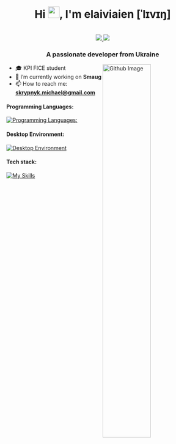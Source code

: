 <h1 align="center">Hi <img src="https://raw.githubusercontent.com/iampavangandhi/iampavangandhi/master/gifs/Hi.gif" width="30px">, I'm elaiviaien [ˈlɪvɪŋ]</h1>
 <p align="center"><br/>
   <a href="https://twitter.com/elaiviaien">
    <img src="https://img.shields.io/badge/twitter-elaiviaien-blue">
  </a>
  
  <a href="https://t.me/liumphis">
    <img src="https://img.shields.io/badge/telegram-liumphis-red">
  </a>
</p>

<h3 align="center">A passionate developer from Ukraine</h3>

<img width="50%" align="right" alt="Github Image" src="https://raw.githubusercontent.com/onimur/.github/master/.resources/git-header.svg" />

- 🎓 KPI FICE student
- 🔭 I’m currently working on **Smaug**
- 📫 How to reach me:
**skrypnyk.michael@gmail.com**
<h4>Programming Languages: </h4>

[![Programming Languages:](https://skillicons.dev/icons?i=py,js,c,cs)](https://skillicons.dev)

<h4>Desktop Environment: </h4>

[![Desktop Environment](https://skillicons.dev/icons?i=git,kubernetes,docker,pycharm,github&perline=8)](https://skillicons.dev)

<h4>Tech stack: </h4>

[![My Skills](https://skillicons.dev/icons?i=mongodb,aws,gcp,azure,jenkins,nginx,postgres,redis,selenium,vue,webpack,django,fastapi&perline=8)](https://skillicons.dev)


